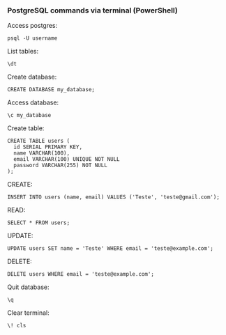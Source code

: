 ### PostgreSQL commands via terminal (PowerShell)

Access postgres:
```
psql -U username
```

List tables:
```
\dt
```

Create database:
```
CREATE DATABASE my_database;
```

Access database:
```
\c my_database
```

Create table:
```
CREATE TABLE users (
  id SERIAL PRIMARY KEY,
  name VARCHAR(100),
  email VARCHAR(100) UNIQUE NOT NULL
  password VARCHAR(255) NOT NULL
);
```

CREATE:
```
INSERT INTO users (name, email) VALUES ('Teste', 'teste@gmail.com');
```

READ:
```
SELECT * FROM users;
```

UPDATE:
```
UPDATE users SET name = 'Teste' WHERE email = 'teste@example.com';
```

DELETE:
```
DELETE users WHERE email = 'teste@example.com';
```


Quit database:
```
\q
```

Clear terminal:

```
\! cls
```
